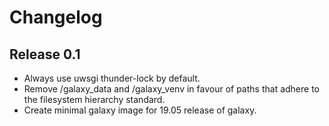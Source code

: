 Changelog
=========

<!--
Newest changes should be on top.
-->

Release 0.1
--------------
+ Always use uwsgi thunder-lock by default.
+ Remove /galaxy_data and /galaxy_venv in favour of paths that adhere to the
  filesystem hierarchy standard.
+ Create minimal galaxy image for 19.05 release of galaxy.
